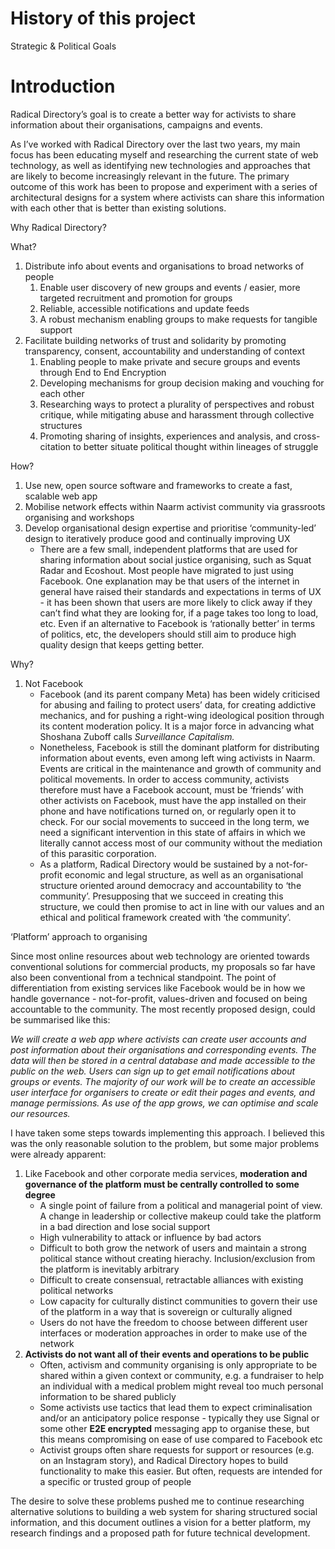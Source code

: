 # History of this project

Strategic & Political Goals

# Introduction

Radical Directory’s goal is to create a better way for activists to share
information about their organisations, campaigns and events.

As I’ve worked with Radical Directory over the last two years, my main focus has
been educating myself and researching the current state of web technology, as
well as identifying new technologies and approaches that are likely to become
increasingly relevant in the future. The primary outcome of this work has been
to propose and experiment with a series of architectural designs for a system
where activists can share this information with each other that is better than
existing solutions.

Why Radical Directory?

What?

1. Distribute info about events and organisations to broad networks of people
   1. Enable user discovery of new groups and events / easier, more targeted
      recruitment and promotion for groups
   2. Reliable, accessible notifications and update feeds
   3. A robust mechanism enabling groups to make requests for tangible support
2. Facilitate building networks of trust and solidarity by promoting
   transparency, consent, accountability and understanding of context
   1. Enabling people to make private and secure groups and events through End
      to End Encryption
   2. Developing mechanisms for group decision making and vouching for each
      other
   3. Researching ways to protect a plurality of perspectives and robust
      critique, while mitigating abuse and harassment through collective
      structures
   4. Promoting sharing of insights, experiences and analysis, and
      cross-citation to better situate political thought within lineages of
      struggle

How?

1. Use new, open source software and frameworks to create a fast, scalable web
   app
2. Mobilise network effects within Naarm activist community via grassroots
   organising and workshops
3. Develop organisational design expertise and prioritise ‘community-led’ design
   to iteratively produce good and continually improving UX
   - There are a few small, independent platforms that are used for sharing
     information about social justice organising, such as Squat Radar and
     Ecoshout. Most people have migrated to just using Facebook. One explanation
     may be that users of the internet in general have raised their standards
     and expectations in terms of UX - it has been shown that users are more
     likely to click away if they can’t find what they are looking for, if a
     page takes too long to load, etc. Even if an alternative to Facebook is
     ‘rationally better’ in terms of politics, etc, the developers should still
     aim to produce high quality design that keeps getting better.

Why?

1. Not Facebook
   - Facebook (and its parent company Meta) has been widely criticised for
     abusing and failing to protect users’ data, for creating addictive
     mechanics, and for pushing a right-wing ideological position through its
     content moderation policy. It is a major force in advancing what Shoshana
     Zuboff calls _Surveillance Capitalism._
   - Nonetheless, Facebook is still the dominant platform for distributing
     information about events, even among left wing activists in Naarm. Events
     are critical in the maintenance and growth of community and political
     movements. In order to access community, activists therefore must have a
     Facebook account, must be ‘friends’ with other activists on Facebook, must
     have the app installed on their phone and have notifications turned on, or
     regularly open it to check. For our social movements to succeed in the long
     term, we need a significant intervention in this state of affairs in which
     we literally cannot access most of our community without the mediation of
     this parasitic corporation.
   - As a platform, Radical Directory would be sustained by a not-for-profit
     economic and legal structure, as well as an organisational structure
     oriented around democracy and accountability to ‘the community’.
     Presupposing that we succeed in creating this structure, we could then
     promise to act in line with our values and an ethical and political
     framework created with ‘the community’.

‘Platform’ approach to organising

Since most online resources about web technology are oriented towards
conventional solutions for commercial products, my proposals so far have also
been conventional from a technical standpoint. The point of differentiation from
existing services like Facebook would be in how we handle governance -
not-for-profit, values-driven and focused on being accountable to the community.
The most recently proposed design, could be summarised like this:

_We will create a web app where activists can create user accounts and post
information about their organisations and corresponding events. The data will
then be stored in a central database and made accessible to the public on the
web. Users can sign up to get email notifications about groups or events. The
majority of our work will be to create an accessible user interface for
organisers to create or edit their pages and events, and manage permissions. As
use of the app grows, we can optimise and scale our resources._

I have taken some steps towards implementing this approach. I believed this was
the only reasonable solution to the problem, but some major problems were
already apparent:

1. Like Facebook and other corporate media services, **moderation and governance
   of the platform must be centrally controlled to some degree**
   - A single point of failure from a political and managerial point of view. A
     change in leadership or collective makeup could take the platform in a bad
     direction and lose social support
   - High vulnerability to attack or influence by bad actors
   - Difficult to both grow the network of users and maintain a strong political
     stance without creating hierachy. Inclusion/exclusion from the platform is
     inevitably arbitrary
   - Difficult to create consensual, retractable alliances with existing
     political networks
   - Low capacity for culturally distinct communities to govern their use of the
     platform in a way that is sovereign or culturally aligned
   - Users do not have the freedom to choose between different user interfaces
     or moderation approaches in order to make use of the network
2. **Activists do not want all of their events and operations to be public**
   - Often, activism and community organising is only appropriate to be shared
     within a given context or community, e.g. a fundraiser to help an
     individual with a medical problem might reveal too much personal
     information to be shared publicly
   - Some activists use tactics that lead them to expect criminalisation and/or
     an anticipatory police response - typically they use Signal or some other
     **E2E encrypted** messaging app to organise these, but this means
     compromising on ease of use compared to Facebook etc
   - Activist groups often share requests for support or resources (e.g. on an
     Instagram story), and Radical Directory hopes to build functionality to
     make this easier. But often, requests are intended for a specific or
     trusted group of people

The desire to solve these problems pushed me to continue researching alternative
solutions to building a web system for sharing structured social information,
and this document outlines a vision for a better platform, my research findings
and a proposed path for future technical development.
